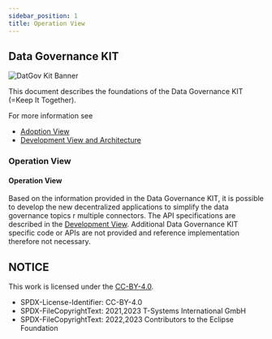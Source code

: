 ```yaml
---
sidebar_position: 1
title: Operation View
---
```

## Data Governance KIT

<!--
 * Copyright (c) 2021,2023 T-Systems International GmbH
 * Copyright (c) 2021,2023 Contributors to the Eclipse Foundation
 *
 * See the NOTICE file(s) distributed with this work for additional
 * information regarding copyright ownership.
 *
 * This documentation and the accompanying materials are made available under the
 * terms of the Creative Commons Attribution 4.0 International License,  which is available at
 * https://creativecommons.org/licenses/by/4.0/legalcode.
 *
 * Unless required by applicable law or agreed to in writing, software
 * distributed under the License is distributed on an "AS IS" BASIS, WITHOUT
 * WARRANTIES OR CONDITIONS OF ANY KIND, either express or implied. See the
 * License for the specific language governing permissions and limitations
 * under the License.
 *
 * SPDX-License-Identifier: CC-BY-4.0
-->

![DatGov Kit Banner](/img/DatGovKit/DatGovKit-Icon.png)

This document describes the foundations of the Data Governance KIT (=Keep It Together).

For more information see

* [Adoption View](./DatGovAdoptionView.md) 
* [Development View and Architecture](./DatGovDevelopmentView.md) 

### Operation View

#### Operation View
Based on the information provided in the Data Governance KIT, it is possible to develop the new decentralized applications to simplify the data governance topics r multiple connectors. The API specifications are  described in the [Development View](./DatGovDevelopmentView.md). Additional Data Governance KIT specific code or APIs are not provided and reference implementation therefore not necessary.








## NOTICE

This work is licensed under the [CC-BY-4.0](https://creativecommons.org/licenses/by/4.0/legalcode).

- SPDX-License-Identifier: CC-BY-4.0
- SPDX-FileCopyrightText: 2021,2023 T-Systems International GmbH
- SPDX-FileCopyrightText: 2022,2023 Contributors to the Eclipse Foundation
